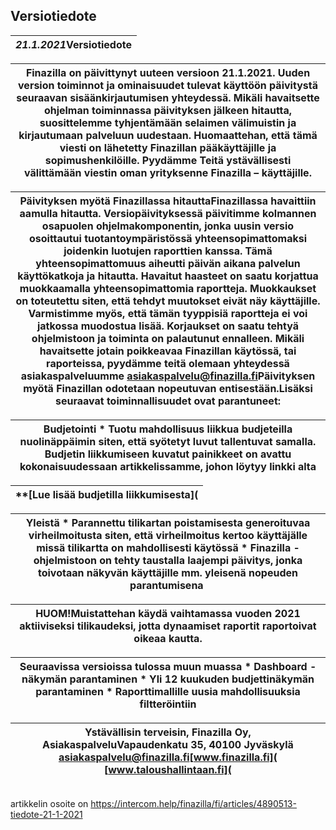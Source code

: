 ## Versiotiedote

| *21.1.2021***Versiotiedote** |
| --- |

| Finazilla on päivittynyt uuteen versioon 21.1.2021. Uuden version toiminnot ja ominaisuudet tulevat käyttöön päivitystä seuraavan sisäänkirjautumisen yhteydessä. Mikäli havaitsette ohjelman toiminnassa päivityksen jälkeen hitautta, suosittelemme tyhjentämään selaimen välimuistin ja kirjautumaan palveluun uudestaan.​ Huomaattehan, että tämä viesti on lähetetty Finazillan pääkäyttäjille ja sopimushenkilöille. Pyydämme Teitä ystävällisesti välittämään viestin oman yrityksenne Finazilla – käyttäjille.​ |
| --- |

| **Päivityksen myötä Finazillassa hitautta**​Finazillassa havaittiin aamulla hitautta. Versiopäivityksessä päivitimme kolmannen osapuolen ohjelmakomponentin, jonka uusin versio osoittautui tuotantoympäristössä yhteensopimattomaksi joidenkin luotujen raporttien kanssa. Tämä yhteensopimattomuus aiheutti päivän aikana palvelun käyttökatkoja ja hitautta. ​Havaitut haasteet on saatu korjattua muokkaamalla yhteensopimattomia raportteja. Muokkaukset on toteutettu siten, että tehdyt muutokset eivät näy käyttäjille. Varmistimme myös, että tämän tyyppisiä raportteja ei voi jatkossa muodostua lisää. Korjaukset on saatu tehtyä ohjelmistoon ja toiminta on palautunut ennalleen. Mikäli havaitsette jotain poikkeavaa Finazillan käytössä, tai raporteissa, pyydämme teitä olemaan yhteydessä asiakaspalveluumme [asiakaspalvelu@finazilla.fi](mailto:asiakaspalvelu@finazilla.fi)​Päivityksen myötä Finazillan odotetaan nopeutuvan entisestään.Lisäksi seuraavat toiminnallisuudet ovat parantuneet: |
| --- |

| ​**Budjetointi**   * Tuotu mahdollisuus liikkua budjeteilla nuolinäppäimin siten, että syötetyt luvut tallentuvat samalla. Budjetin liikkumiseen kuvatut painikkeet on avattu kokonaisuudessaan artikkelissamme, johon löytyy linkki alta |
| --- |

| **[Lue lisää budjetilla liikkumisesta]( |
| --- |

| ​**Yleistä**   * Parannettu tilikartan poistamisesta generoituvaa virheilmoitusta siten, että virheilmoitus kertoo käyttäjälle missä tilikartta on mahdollisesti käytössä * Finazilla -ohjelmistoon on tehty taustalla laajempi päivitys, jonka toivotaan näkyvän käyttäjille mm. yleisenä nopeuden parantumisena  ​ |
| --- |

| **HUOM!**​**Muistattehan käydä vaihtamassa vuoden 2021 aktiiviseksi tilikaudeksi, jotta dynaamiset raportit raportoivat oikeaa kautta.**​ |
| --- |

| ​​**Seuraavissa versioissa tulossa muun muassa**   * Dashboard -näkymän parantaminen * Yli 12 kuukuden budjettinäkymän parantaminen * Raporttimallille uusia mahdollisuuksia filtteröintiin |
| --- |

| ​Ystävällisin terveisin,​ Finazilla Oy, AsiakaspalveluVapaudenkatu 35, 40100 Jyväskylä​[asiakaspalvelu@finazilla.fi](mailto:asiakaspalvelu@finazilla.fi)​[www.finazilla.fi]( [www.taloushallintaan.fi]( |
| --- |

|  |
| --- |



artikkelin osoite on https://intercom.help/finazilla/fi/articles/4890513-tiedote-21-1-2021

